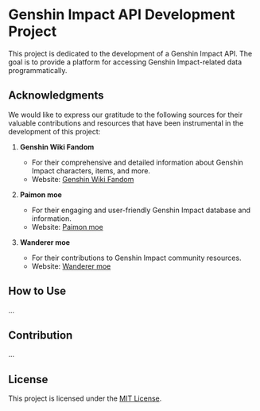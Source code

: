 # Genshin Impact API Development Project

This project is dedicated to the development of a Genshin Impact API. The goal is to provide a platform for accessing Genshin Impact-related data programmatically.

## Acknowledgments

We would like to express our gratitude to the following sources for their valuable contributions and resources that have been instrumental in the development of this project:

1. **Genshin Wiki Fandom**
   - For their comprehensive and detailed information about Genshin Impact characters, items, and more.
   - Website: [Genshin Wiki Fandom](https://genshin-impact.fandom.com/)

2. **Paimon moe**
   - For their engaging and user-friendly Genshin Impact database and information.
   - Website: [Paimon moe](https://paimon.moe/)

3. **Wanderer moe**
   - For their contributions to Genshin Impact community resources.
   - Website: [Wanderer moe](https://wanderer.moe/)

## How to Use

...

## Contribution

...

## License

This project is licensed under the [MIT License](LICENSE).

